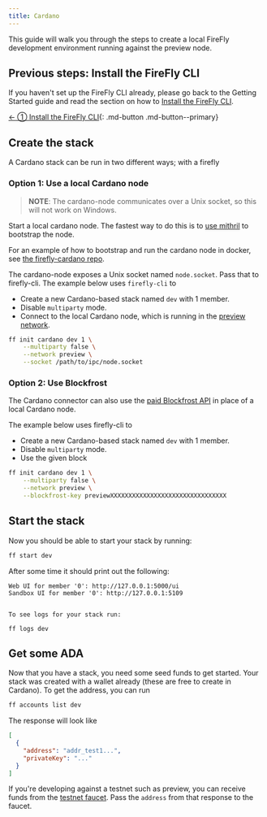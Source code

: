 ```yaml
---
title: Cardano
---
```


This guide will walk you through the steps to create a local FireFly development environment running against the preview node.

## Previous steps: Install the FireFly CLI

If you haven't set up the FireFly CLI already, please go back to the Getting Started guide and read the section on how to [Install the FireFly CLI](../../gettingstarted/firefly_cli.md).

[← ① Install the FireFly CLI](../../gettingstarted/firefly_cli.md){: .md-button .md-button--primary}

## Create the stack

A Cardano stack can be run in two different ways; with a firefly

### Option 1: Use a local Cardano node

> **NOTE**: The cardano-node communicates over a Unix socket, so this will not work on Windows.

Start a local cardano node. The fastest way to do this is to [use mithril](https://mithril.network/doc/manual/getting-started/bootstrap-cardano-node/) to bootstrap the node.

For an example of how to bootstrap and run the cardano node in docker, see [the firefly-cardano repo](https://github.com/hyperledger/firefly-cardano/blob/1be3b08d301d6d6eeb5b79e40cf3dbf66181c3de/infra/docker-compose.node.yaml#L4).

The cardano-node exposes a Unix socket named `node.socket`. Pass that to firefly-cli. The example below uses `firefly-cli` to
 - Create a new Cardano-based stack named `dev` with 1 member.
 - Disable `multiparty` mode.
 - Connect to the local Cardano node, which is running in the [preview network](https://preview.cexplorer.io/).

```sh
ff init cardano dev 1 \
    --multiparty false \
    --network preview \
    --socket /path/to/ipc/node.socket
```

### Option 2: Use Blockfrost

The Cardano connector can also use the [paid Blockfrost API](https://blockfrost.io/) in place of a local Cardano node.

The example below uses firefly-cli to
 - Create a new Cardano-based stack named `dev` with 1 member.
 - Disable `multiparty` mode.
 - Use the given block

```sh
ff init cardano dev 1 \
    --multiparty false \
    --network preview \
    --blockfrost-key previewXXXXXXXXXXXXXXXXXXXXXXXXXXXXXXXX
```

## Start the stack

Now you should be able to start your stack by running:

```sh
ff start dev
```

After some time it should print out the following:

```
Web UI for member '0': http://127.0.0.1:5000/ui
Sandbox UI for member '0': http://127.0.0.1:5109


To see logs for your stack run:

ff logs dev
```

## Get some ADA

Now that you have a stack, you need some seed funds to get started. Your stack was created with a wallet already (these are free to create in Cardano). To get the address, you can run
```sh
ff accounts list dev
```

The response will look like
```json
[
  {
    "address": "addr_test1...",
    "privateKey": "..."
  }
]
```

If you're developing against a testnet such as preview, you can receive funds from the [testnet faucet](https://docs.cardano.org/cardano-testnets/tools/faucet). Pass the `address` from that response to the faucet.

